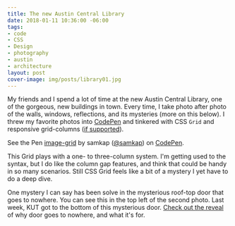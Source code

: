 ```yaml
---
title: The new Austin Central Library
date: 2018-01-11 10:36:00 -06:00
tags:
- code
- CSS
- Design
- photography
- austin
- architecture
layout: post
cover-image: img/posts/library01.jpg
---
```


My friends and I spend a lot of time at the new Austin Central Library, one of the gorgeous, new buildings in town. Every time, I take photo after photo of the walls, windows, reflections, and its mysteries (more on this below). I threw my favorite photos into [CodePen](https://codepen.io/samkap/pen/BJmaor/) and tinkered with CSS `Grid` and responsive grid-columns ([if supported](https://caniuse.com/#search=grid)).
<p data-height="700" data-theme-id="light" data-slug-hash="BJmaor" data-default-tab="result" data-user="samkap" data-embed-version="2" data-pen-title="image-grid" class="codepen">See the Pen <a href="https://codepen.io/samkap/pen/BJmaor/">image-grid</a> by samkap (<a href="https://codepen.io/samkap">@samkap</a>) on <a href="https://codepen.io">CodePen</a>.</p>
<script async src="https://production-assets.codepen.io/assets/embed/ei.js"></script>

This Grid plays with a one- to three-column system. I'm getting used to the syntax, but I do like the column gap features, and think that could be handy in so many scenarios. Still CSS Grid feels like a bit of a mystery I yet have to do a deep dive.

One mystery I can say has been solve in the mysterious roof-top door that goes to nowhere. You can see this in the top left of the second photo. Last week, KUT got to the bottom of this mysterious door. [Check out the reveal](http://kut.org/post/whats-deal-doors-nowhere-new-austin-central-library) of why door goes to nowhere, and what it's for.
